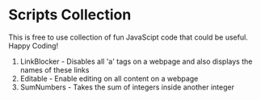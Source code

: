 # Scripts Collection

This is free to use collection of fun JavaScipt code that 
could be useful. Happy Coding!

1) LinkBlocker - Disables all 'a' tags on a webpage
                 and also displays the names of these links
2) Editable - Enable editing on all content on a webpage
3) SumNumbers - Takes the sum of integers inside another integer
                
